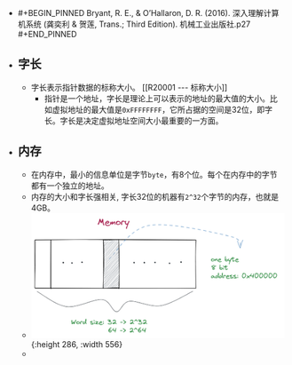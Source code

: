 - #+BEGIN_PINNED
  Bryant, R. E., & O’Hallaron, D. R. (2016). 深入理解计算机系统 (龚奕利 & 贺莲, Trans.; Third Edition). 机械工业出版社.p27
  #+END_PINNED
- ## 字长
	- 字长表示指针数据的标称大小。 [[R20001 --- 标称大小]]
		- 指针是一个地址，字长是理论上可以表示的地址的最大值的大小。比如虚拟地址的最大值是`0xFFFFFFFF`，它所占据的空间是32位，即字长。字长是决定虚拟地址空间大小最重要的一方面。
- ## 内存
	- 在内存中，最小的信息单位是字节`byte`，有8个位。每个在内存中的字节都有一个独立的地址。
	- 内存的大小和字长强相关, 字长32位的机器有`2^32`个字节的内存，也就是4GB。
	- ![image.png](../assets/image_1652668103010_0.png){:height 286, :width 556}
	-